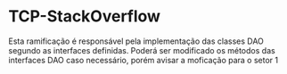 # TCP-StackOverflow

Esta ramificação é responsável pela implementação das classes DAO segundo as interfaces definidas. Poderá ser modificado os métodos 
das interfaces DAO caso necessário, porém avisar a moficação para o setor 1
